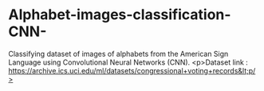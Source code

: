 # Alphabet-images-classification-CNN-
Classifying dataset of images of alphabets from the American Sign Language using Convolutional Neural Networks (CNN). &lt;p>Dataset link : https://archive.ics.uci.edu/ml/datasets/congressional+voting+records&lt;p/>
